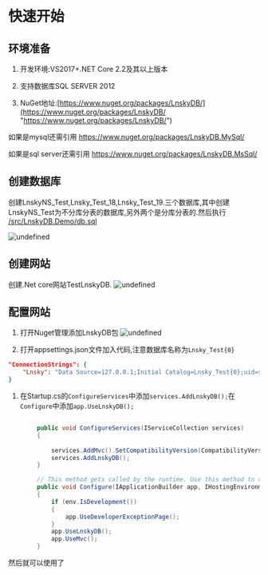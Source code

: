 # 快速开始

## 环境准备
1. 开发环境:VS2017+.NET Core 2.2及其以上版本

1. 支持数据库SQL SERVER 2012

1. NuGet地址:[https://www.nuget.org/packages/LnskyDB/](https://www.nuget.org/packages/LnskyDB/ "https://www.nuget.org/packages/LnskyDB/")

如果是mysql还需引用 https://www.nuget.org/packages/LnskyDB.MySql/

如果是sql server还需引用 https://www.nuget.org/packages/LnskyDB.MsSql/
## 创建数据库
创建LnskyNS_Test,Lnsky_Test_18,Lnsky_Test_19.三个数据库,其中创建LnskyNS_Test为不分库分表的数据库,另外两个是分库分表的.然后执行 [/src/LnskyDB.Demo/db.sql](https://github.com/liningit/LnskyDB/blob/master/src/LnskyDB.Demo/db.sql "/src/LnskyDB.Demo/db.sql")

![undefined](images/db.png "undefined")

## 创建网站
创建.Net core网站TestLnskyDB.
![undefined](images/createWebsite.png "undefined")

## 配置网站
1. 打开Nuget管理添加LnskyDB包
![undefined](images/addNuGet.png "undefined")

1. 打开appsettings.json文件加入代码,注意数据库名称为`Lnsky_Test{0}`
```json
"ConnectionStrings": {
    "Lnsky": "Data Source=127.0.0.1;Initial Catalog=Lnsky_Test{0};uid=sa;pwd=123"
}
```
1. 在Startup.cs的`ConfigureServices`中添加`services.AddLnskyDB();`在`Configure`中添加`app.UseLnskyDB();`
```csharp

        public void ConfigureServices(IServiceCollection services)
        {
         
            services.AddMvc().SetCompatibilityVersion(CompatibilityVersion.Version_2_2);
            services.AddLnskyDB();
        }

        // This method gets called by the runtime. Use this method to configure the HTTP request pipeline.
        public void Configure(IApplicationBuilder app, IHostingEnvironment env)
        {
            if (env.IsDevelopment())
            {
                app.UseDeveloperExceptionPage();
            }
            app.UseLnskyDB();
            app.UseMvc();
        }   
```
然后就可以使用了
